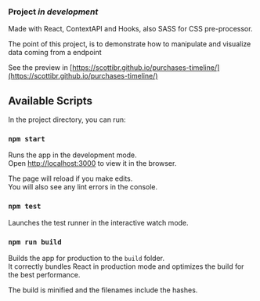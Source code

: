 ### Project *in development*

Made with React, ContextAPI and Hooks, also SASS for CSS pre-processor.

The point of this project, is to demonstrate how to manipulate and visualize data coming from a endpoint

See the preview in [https://scottibr.github.io/purchases-timeline/](https://scottibr.github.io/purchases-timeline/)

## Available Scripts

In the project directory, you can run:

### `npm start`

Runs the app in the development mode.<br>
Open [http://localhost:3000](http://localhost:3000) to view it in the browser.

The page will reload if you make edits.<br>
You will also see any lint errors in the console.

### `npm test`

Launches the test runner in the interactive watch mode.<br>

### `npm run build`

Builds the app for production to the `build` folder.<br>
It correctly bundles React in production mode and optimizes the build for the best performance.

The build is minified and the filenames include the hashes.<br>
